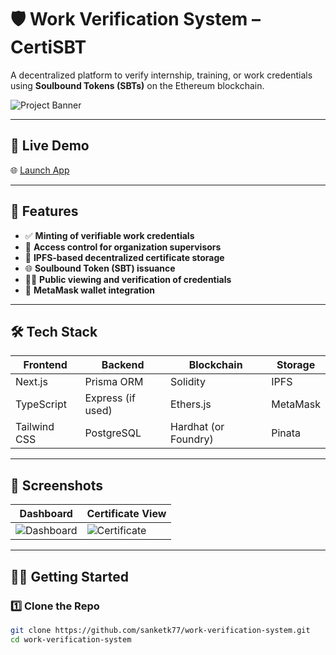 # 🛡️ Work Verification System – CertiSBT

A decentralized platform to verify internship, training, or work credentials using **Soulbound Tokens (SBTs)** on the Ethereum blockchain.

![Project Banner](https://user-images.githubusercontent.com/0000000/0000000/banner.png) <!-- You can upload a banner image to GitHub and replace this link -->

---

## 🔗 Live Demo
🌐 [Launch App](https://certi-sbt.vercel.app)

---

## 🚀 Features

- ✅ **Minting of verifiable work credentials**
- 🔐 **Access control for organization supervisors**
- 🧾 **IPFS-based decentralized certificate storage**
- 🌐 **Soulbound Token (SBT) issuance**
- 👨‍🎓 **Public viewing and verification of credentials**
- 🔗 **MetaMask wallet integration**

---

## 🛠️ Tech Stack

| Frontend      | Backend       | Blockchain    | Storage     |
|---------------|---------------|---------------|-------------|
| Next.js       | Prisma ORM    | Solidity      | IPFS        |
| TypeScript    | Express (if used) | Ethers.js     | MetaMask    |
| Tailwind CSS  | PostgreSQL    | Hardhat (or Foundry) | Pinata      |

---

## 📸 Screenshots

| Dashboard                         | Certificate View                    |
|-----------------------------------|-------------------------------------|
| ![Dashboard](https://via.placeholder.com/400x250) | ![Certificate](https://via.placeholder.com/400x250) |

---

## 🧑‍💻 Getting Started

### 1️⃣ Clone the Repo

```bash
git clone https://github.com/sanketk77/work-verification-system.git
cd work-verification-system
